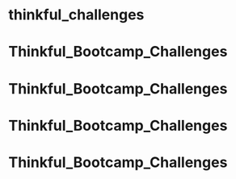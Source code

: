# thinkful_challenges
# Thinkful_Bootcamp_Challenges
# Thinkful_Bootcamp_Challenges
# Thinkful_Bootcamp_Challenges
# Thinkful_Bootcamp_Challenges

